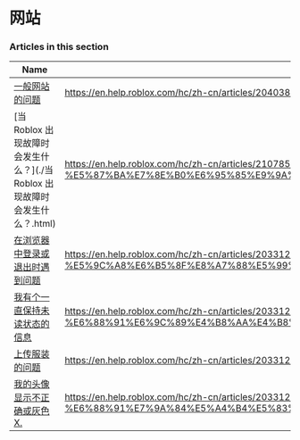 # 网站  
### Articles in this section
Name|URL
-|-
[一般网站的问题](./一般网站的问题.html) |https://en.help.roblox.com/hc/zh-cn/articles/204038784-%E4%B8%80%E8%88%AC%E7%BD%91%E7%AB%99%E7%9A%84%E9%97%AE%E9%A2%98
[当 Roblox 出现故障时会发生什么？](./当 Roblox 出现故障时会发生什么？.html) |https://en.help.roblox.com/hc/zh-cn/articles/210785523-%E5%BD%93-Roblox-%E5%87%BA%E7%8E%B0%E6%95%85%E9%9A%9C%E6%97%B6%E4%BC%9A%E5%8F%91%E7%94%9F%E4%BB%80%E4%B9%88-
[在浏览器中登录或退出时遇到问题](./在浏览器中登录或退出时遇到问题.html) |https://en.help.roblox.com/hc/zh-cn/articles/203312820-%E5%9C%A8%E6%B5%8F%E8%A7%88%E5%99%A8%E4%B8%AD%E7%99%BB%E5%BD%95%E6%88%96%E9%80%80%E5%87%BA%E6%97%B6%E9%81%87%E5%88%B0%E9%97%AE%E9%A2%98
[我有个一直保持未读状态的信息](./我有个一直保持未读状态的信息.html) |https://en.help.roblox.com/hc/zh-cn/articles/203312970-%E6%88%91%E6%9C%89%E4%B8%AA%E4%B8%80%E7%9B%B4%E4%BF%9D%E6%8C%81%E6%9C%AA%E8%AF%BB%E7%8A%B6%E6%80%81%E7%9A%84%E4%BF%A1%E6%81%AF
[上传服装的问题](./上传服装的问题.html) |https://en.help.roblox.com/hc/zh-cn/articles/203312930-%E4%B8%8A%E4%BC%A0%E6%9C%8D%E8%A3%85%E7%9A%84%E9%97%AE%E9%A2%98
[我的头像显示不正确或灰色X.](./我的头像显示不正确或灰色X..html) |https://en.help.roblox.com/hc/zh-cn/articles/203312960-%E6%88%91%E7%9A%84%E5%A4%B4%E5%83%8F%E6%98%BE%E7%A4%BA%E4%B8%8D%E6%AD%A3%E7%A1%AE%E6%88%96%E7%81%B0%E8%89%B2X-